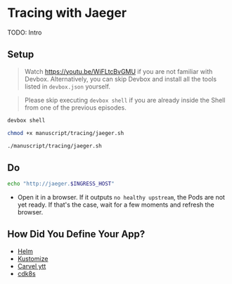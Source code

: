 # Tracing with Jaeger

TODO: Intro

## Setup

> Watch https://youtu.be/WiFLtcBvGMU if you are not familiar with Devbox. Alternatively, you can skip Devbox and install all the tools listed in `devbox.json` yourself.

> Please skip executing `devbox shell` if you are already inside the Shell from one of the previous episodes.

```bash
devbox shell

chmod +x manuscript/tracing/jaeger.sh

./manuscript/tracing/jaeger.sh
```

## Do

```bash
echo "http://jaeger.$INGRESS_HOST"
```

* Open it in a browser. If it outputs `no healthy upstream`, the Pods are not yet ready. If that's the case, wait for a few moments and refresh the browser.

## How Did You Define Your App?

* [Helm](helm.md)
* [Kustomize](kustomize.md)
* [Carvel ytt](carvel.md)
* [cdk8s](cdk8s.md)

